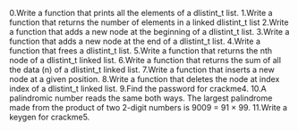 0.Write a function that prints all the elements of a dlistint_t list.
1.Write a function that returns the number of elements in a linked dlistint_t list
2.Write a function that adds a new node at the beginning of a dlistint_t list.
3.Write a function that adds a new node at the end of a dlistint_t list.
4.Write a function that frees a dlistint_t list.
5.Write a function that returns the nth node of a dlistint_t linked list.
6.Write a function that returns the sum of all the data (n) of a dlistint_t linked list.
7.Write a function that inserts a new node at a given position.
8.Write a function that deletes the node at index index of a dlistint_t linked list.
9.Find the password for crackme4.
10.A palindromic number reads the same both ways. The largest palindrome made from the product of two 2-digit numbers is 9009 = 91 × 99.
11.Write a keygen for crackme5.
